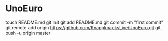 UnoEuro
=======
touch README.md
git init
git add README.md
git commit -m "first commit"
git remote add origin https://github.com/KnappknacksLive/UnoEuro.git
git push -u origin master
